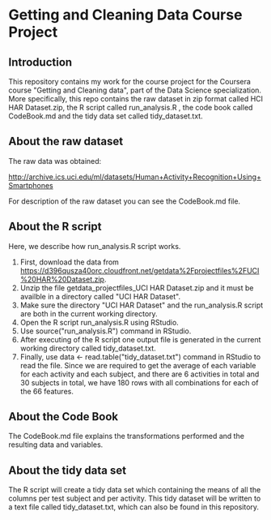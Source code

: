 # Getting and Cleaning Data Course Project

## Introduction
This repository contains my work for the course project for the Coursera course "Getting and Cleaning data", part of the Data Science specialization. More specifically, this repo contains the raw dataset in zip format called HCI HAR Dataset.zip, the R script called run_analysis.R , the code book called CodeBook.md and the tidy data set called tidy_dataset.txt.

## About the raw dataset
The raw data was obtained:

http://archive.ics.uci.edu/ml/datasets/Human+Activity+Recognition+Using+Smartphones 

For description of the raw dataset you can see the CodeBook.md file.

## About the R script
Here, we describe how run_analysis.R script works.

1. First, download the data from https://d396qusza40orc.cloudfront.net/getdata%2Fprojectfiles%2FUCI%20HAR%20Dataset.zip.
2. Unzip the file getdata_projectfiles_UCI HAR Dataset.zip and it must be availble in a directory called "UCI HAR Dataset".
3. Make sure the directory "UCI HAR Dataset" and the run_analysis.R script are both in the current working directory.
4. Open the R script run_analysis.R using RStudio.
5. Use source("run_analysis.R") command in RStudio. 
6. After executing of the R script one output file is generated in the current working directory called tidy_dataset.txt.
7. Finally, use data <- read.table("tidy_dataset.txt") command in RStudio to read the file. Since we are required to get the average of each variable for each activity and each subject, and there are 6 activities in total and 30 subjects in total, we have 180 rows with all combinations for each of the 66 features. 

## About the Code Book
The CodeBook.md file explains the transformations performed and the resulting data and variables.

## About the tidy data set
The R script will create a tidy data set which containing the means of all the columns per test subject and per activity. This tidy dataset will be written to a text file called tidy_dataset.txt, which can also be found in this repository.
